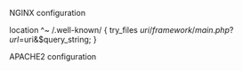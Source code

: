 NGINX configuration

location ^~ /.well-known/ {
	try_files $uri /framework/main.php?url=$uri&$query_string;
}


APACHE2 configuration


